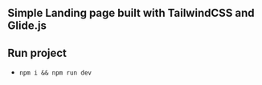 ## Simple Landing page built with TailwindCSS and Glide.js

## Run project
- `npm i && npm run dev`
